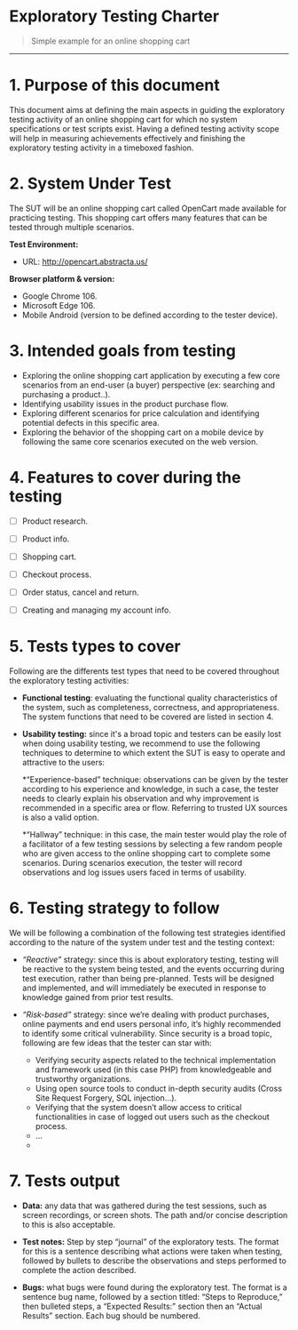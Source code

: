# Exploratory Testing Charter
> Simple example for an online shopping cart
______
# 1. Purpose of this document      

This document aims at defining the main aspects in guiding the exploratory testing activity of an online shopping cart for which no system specifications or test scripts exist. Having a defined testing activity scope will help in measuring achievements effectively and finishing the exploratory testing activity in a timeboxed fashion. 

# 2. System Under Test
The SUT will be an online shopping cart called OpenCart made available for practicing testing. This shopping cart offers many features that can be tested through multiple scenarios. 

**Test Environment:**
- URL:  http://opencart.abstracta.us/

**Browser platform & version:**
- Google Chrome 106.
- Microsoft Edge 106.
- Mobile Android (version to be defined according to the tester device). 


# 3. Intended goals from testing  
- Exploring the online shopping cart application by executing a few core scenarios from an end-user (a buyer) perspective (ex: searching and purchasing a product..). 
- Identifying usability issues in the product purchase flow. 
- Exploring different scenarios for price calculation and identifying potential defects in this specific area. 
- Exploring the behavior of the shopping cart on a mobile device by following the same core scenarios executed on the web version. 


# 4. Features to cover during the testing
- [ ] Product research. 
- [ ] Product info.
- [ ] Shopping cart.
- [ ] Checkout process.
- [ ] Order status, cancel and return.
- [ ] Creating and managing my account info.


# 5. Tests types to cover
Following are the differents test types that need to be covered throughout the exploratory testing activities:

- **Functional testing**: evaluating the functional quality characteristics of the system, such as completeness, correctness, and appropriateness. The system functions that need to be covered are listed in section 4.

- **Usability testing:** since it's a broad topic and testers can be easily lost when doing usability testing, we recommend to use the following techniques to determine to which extent the SUT is easy to operate and attractive to the users: 

   *“Experience-based” technique: observations can be given by the tester according to his experience and knowledge, in such a case, the tester needs to clearly explain his observation and why improvement is recommended in a specific area or flow. Referring to trusted UX sources is also a valid option.

   *“Hallway” technique:  in this case, the main tester would play the role of a facilitator of a few testing sessions by selecting a few random people who are given access to the online shopping cart to complete some scenarios. During scenarios execution, the tester will record observations and log issues users faced in terms of usability. 


# 6. Testing strategy to follow
We will be following a combination of the following test strategies identified according to the nature of the system under test and the testing context: 

- *“Reactive”* strategy: since this is about exploratory testing, testing will be reactive to the system being tested, and the events occurring during test execution, rather than being pre-planned. Tests will be designed and implemented, and will immediately be executed in response to knowledge gained from prior test results.

- *“Risk-based”* strategy: since we’re dealing with product purchases, online payments and end users personal info, it’s highly recommended to identify some critical vulnerability. Since security is a broad topic, following are few ideas that the tester can star with: 
   -  Verifying security aspects related to the technical implementation and framework used (in this case PHP) from knowledgeable and trustworthy organizations.
   - Using open source tools to conduct in-depth security audits (Cross Site Request Forgery, SQL injection…).  
   - Verifying that the system doesn’t allow access to critical functionalities in case of logged out users such as the checkout process. 
   - …
   - 
# 7. Tests output
- **Data:** any data that was gathered during the test sessions, such as screen recordings, or screen shots. The path and/or concise description to this is also acceptable.

- **Test notes:** Step by step “journal” of the exploratory tests. The format for this is a sentence describing what actions were taken when testing, followed by bullets to describe the observations and steps performed to complete the action described.

- **Bugs:** what bugs were found during the exploratory test. The format is a sentence bug name, followed by a section titled: “Steps to Reproduce,” then bulleted steps, a “Expected Results:” section then an “Actual Results” section. Each bug should be numbered.

